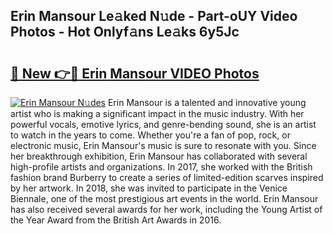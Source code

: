 ## Erin Mansour Le𝚊ked N𝚞de - Part-oUY Video Photos - Hot Onlyf𝚊ns Le𝚊ks 6y5Jc

# <h2><a href="http://ab51132.deff.icu/?id=Erin+Mansour">🔗 New 👉🔴 Erin Mansour VIDEO Photos</a></h2>

[![Erin Mansour N𝚞des](https://i.imgur.com/rIISA9y.gif)](http://ab51132.deff.icu/?id=Erin+Mansour)
Erin Mansour is a talented and innovative young artist who is making a significant impact in the music industry. With her powerful vocals, emotive lyrics, and genre-bending sound, she is an artist to watch in the years to come. Whether you're a fan of pop, rock, or electronic music, Erin Mansour's music is sure to resonate with you. Since her breakthrough exhibition, Erin Mansour has collaborated with several high-profile artists and organizations. In 2017, she worked with the British fashion brand Burberry to create a series of limited-edition scarves inspired by her artwork. In 2018, she was invited to participate in the Venice Biennale, one of the most prestigious art events in the world. Erin Mansour has also received several awards for her work, including the Young Artist of the Year Award from the British Art Awards in 2016.
